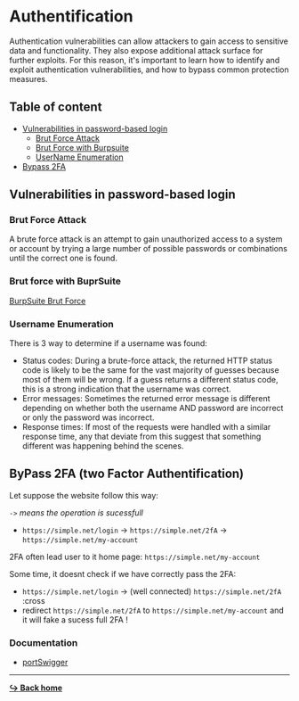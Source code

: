# Authentification

Authentication vulnerabilities can allow attackers to gain access to sensitive data and functionality. They also expose additional attack surface for further exploits. For this reason, it's important to learn how to identify and exploit authentication vulnerabilities, and how to bypass common protection measures.

## Table of content

- [Vulnerabilities in password-based login](#vulnerabilities-in-password-based-login)
    - [Brut Force Attack](#brut-force-attack)
    - [Brut Force with Burpsuite](/tools/burpsuite/brutforce.md)
    - [UserName Enumeration](#username-enumeration)
- [Bypass 2FA](#bypass-2fa-two-factor-authentification)


## Vulnerabilities in password-based login

### Brut Force Attack

A brute force attack is an attempt to gain unauthorized access to a system or account by trying a large number of possible passwords or combinations until the correct one is found.

### Brut force with BuprSuite

[BurpSuite Brut Force](/tools/burpsuite/brutforce.md)

### Username Enumeration

There is 3 way to determine if a username was found:

- Status codes: During a brute-force attack, the returned HTTP status code is likely to be the same for the vast majority of guesses because most of them will be wrong. If a guess returns a different status code, this is a strong indication that the username was correct.
- Error messages: Sometimes the returned error message is different depending on whether both the username AND password are incorrect or only the password was incorrect.
- Response times: If most of the requests were handled with a similar response time, any that deviate from this suggest that something different was happening behind the scenes.

## ByPass 2FA (two Factor Authentification)

Let suppose the website follow this way:

*`->` means the operation is sucessfull*

- `https://simple.net/login` -> `https://simple.net/2fA` -> `https://simple.net/my-account`

2FA often lead user to it home page: `https://simple.net/my-account`

Some time, it doesnt check if we have correctly pass the 2FA:

- `https://simple.net/login` -> (well connected) `https://simple.net/2fA` :cross
- redirect `https://simple.net/2fA` to `https://simple.net/my-account` and it will fake a sucess full 2FA !

### Documentation

- [portSwigger](https://portswigger.net/web-security/learning-paths/server-side-vulnerabilities-apprentice/authentication-apprentice/authentication/multi-factor/lab-2fa-simple-bypass)

---

[**:arrow_right_hook: Back home**](/README.md)